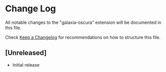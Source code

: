 # Change Log

All notable changes to the "galaxia-oscura" extension will be documented in this file.

Check [Keep a Changelog](http://keepachangelog.com/) for recommendations on how to structure this file.

## [Unreleased]

- Initial release
